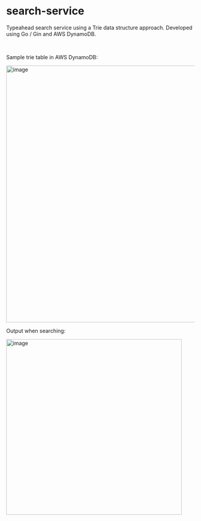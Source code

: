 # search-service

Typeahead search service using a Trie data structure approach. Developed using Go / Gin and AWS DynamoDB.

<br/>

Sample trie table in AWS DynamoDB:

<img width="686" alt="image" src="https://github.com/user-attachments/assets/2478c40a-3494-4efd-854e-91ca6aaf12b7">

<br/>

Output when searching:

<img width="469" alt="image" src="https://github.com/user-attachments/assets/68626b86-a58f-4919-b2ff-40f453415903">

